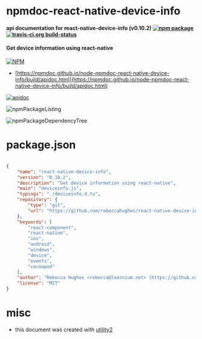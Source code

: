 # npmdoc-react-native-device-info

#### api documentation for  react-native-device-info (v0.10.2)  [![npm package](https://img.shields.io/npm/v/npmdoc-react-native-device-info.svg?style=flat-square)](https://www.npmjs.org/package/npmdoc-react-native-device-info) [![travis-ci.org build-status](https://api.travis-ci.org/npmdoc/node-npmdoc-react-native-device-info.svg)](https://travis-ci.org/npmdoc/node-npmdoc-react-native-device-info)

#### Get device information using react-native

[![NPM](https://nodei.co/npm/react-native-device-info.png?downloads=true&downloadRank=true&stars=true)](https://www.npmjs.com/package/react-native-device-info)

- [https://npmdoc.github.io/node-npmdoc-react-native-device-info/build/apidoc.html](https://npmdoc.github.io/node-npmdoc-react-native-device-info/build/apidoc.html)

[![apidoc](https://npmdoc.github.io/node-npmdoc-react-native-device-info/build/screenCapture.buildCi.browser.%252Ftmp%252Fbuild%252Fapidoc.html.png)](https://npmdoc.github.io/node-npmdoc-react-native-device-info/build/apidoc.html)

![npmPackageListing](https://npmdoc.github.io/node-npmdoc-react-native-device-info/build/screenCapture.npmPackageListing.svg)

![npmPackageDependencyTree](https://npmdoc.github.io/node-npmdoc-react-native-device-info/build/screenCapture.npmPackageDependencyTree.svg)



# package.json

```json

{
    "name": "react-native-device-info",
    "version": "0.10.2",
    "description": "Get device information using react-native",
    "main": "deviceinfo.js",
    "typings": "./deviceinfo.d.ts",
    "repository": {
        "type": "git",
        "url": "https://github.com/rebeccahughes/react-native-device-info"
    },
    "keywords": [
        "react-component",
        "react-native",
        "ios",
        "android",
        "windows",
        "device",
        "events",
        "cocoapod"
    ],
    "author": "Rebecca Hughes <rebecca@learnium.net> (https://github.com/rebeccahughes)",
    "license": "MIT"
}
```



# misc
- this document was created with [utility2](https://github.com/kaizhu256/node-utility2)
